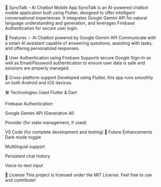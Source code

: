 
🤖 SynoTalk – AI Chatbot Mobile App
SynoTalk is an AI-powered chatbot mobile application built using Flutter, designed to offer intelligent conversational experiences. It integrates Google Gemini API for natural language understanding and generation, and leverages Firebase Authentication for secure user login.

🔑 Features
✨ AI Chatbot powered by Google Gemini API
Communicate with a smart AI assistant capable of answering questions, assisting with tasks, and offering personalized responses.

🔐 User Authentication using Firebase
Supports secure Google Sign-In as well as Email/Password authentication to ensure user data is safe and sessions are properly managed.

📱 Cross-platform support
Developed using Flutter, this app runs smoothly on both Android and iOS devices.

🛠️ Technologies Used
Flutter & Dart

Firebase Authentication

Google Gemini API (Generative AI)

Provider (for state management, if used)

VS Code (for complete development and testing)
🧠 Future Enhancements
Dark mode toggle

Multilingual support

Persistent chat history

Voice-to-text input

📄 License
This project is licensed under the MIT License. Feel free to use and contribute!
